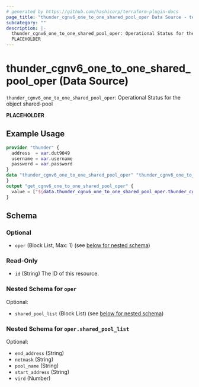 ```yaml
---
# generated by https://github.com/hashicorp/terraform-plugin-docs
page_title: "thunder_cgnv6_one_to_one_shared_pool_oper Data Source - terraform-provider-thunder"
subcategory: ""
description: |-
  thunder_cgnv6_one_to_one_shared_pool_oper: Operational Status for the object shared-pool
  PLACEHOLDER
---
```


# thunder_cgnv6_one_to_one_shared_pool_oper (Data Source)

`thunder_cgnv6_one_to_one_shared_pool_oper`: Operational Status for the object shared-pool

__PLACEHOLDER__

## Example Usage

```terraform
provider "thunder" {
  address  = var.dut9049
  username = var.username
  password = var.password
}
data "thunder_cgnv6_one_to_one_shared_pool_oper" "thunder_cgnv6_one_to_one_shared_pool_oper" {
}
output "get_cgnv6_one_to_one_shared_pool_oper" {
  value = ["${data.thunder_cgnv6_one_to_one_shared_pool_oper.thunder_cgnv6_one_to_one_shared_pool_oper}"]
}
```

<!-- schema generated by tfplugindocs -->
## Schema

### Optional

- `oper` (Block List, Max: 1) (see [below for nested schema](#nestedblock--oper))

### Read-Only

- `id` (String) The ID of this resource.

<a id="nestedblock--oper"></a>
### Nested Schema for `oper`

Optional:

- `shared_pool_list` (Block List) (see [below for nested schema](#nestedblock--oper--shared_pool_list))

<a id="nestedblock--oper--shared_pool_list"></a>
### Nested Schema for `oper.shared_pool_list`

Optional:

- `end_address` (String)
- `netmask` (String)
- `pool_name` (String)
- `start_address` (String)
- `vird` (Number)


